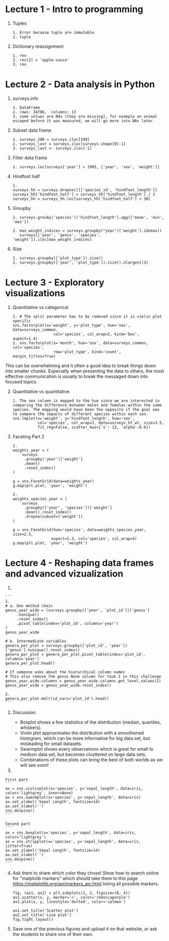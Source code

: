 # Lecture 1 - Intro to programming

1. Tuples

    ```
    1. Error because tuple are immutable
    2. tuple
    ```

2. Dictionary reassignment

    ```
    1. rev
    2. rev[2] = 'apple-sauce'
    3. rev
    ```
 
# Lecture 2 - Data analysis in Python

1. surveys.info

    ```
    1. DataFrame
    2. rows: 34786,  columns: 13
    3. some values are NAs (they are missing), for example an animal escaped before it was measured, we will go more into NAs later
    ```

2. Subset data frame

    ```
    1. surveys_200 = surveys.iloc[199]
    2. surveys_last = surveys.iloc[surveys.shape[0]-1]
    3. surveys_last <- surveys.iloc[-1]
    ```

3. Filter data frame

    ```
    1. surveys.loc[surveys['year'] < 1995, ['year', 'sex', 'weight']]
    ```

4. Hindfoot half

    ```
    1.
    surveys_hh = surveys.dropna()[['species_id', 'hindfoot_length']]
    surveys_hh['hindfoot_half'] = surveys_hh['hindfoot_length'] / 2 
    surveys_hh = surveys_hh.loc[surveys_hh['hindfoot_half'] < 30]
    ```
5. Groupby

    ```
    1. surveys.grouby('species')['hindfoot_length'].agg(['mean', 'min', 'max'])
    ```

    ```
    2. max_weight_indices = surveys.groupby("year")['weight'].idxmax()
       surveys[['year', 'genus', 'species', 'weight']].iloc[max_weight_indices]
    ```

6. Size

    ```
    1. surveys.groupby(['plot_type']).size()
    2. surveys.groupby(['year', 'plot_type']).size().nlargest(3)
    ```

# Lecture 3 - Exploratory visualizations


1. Quantitative vs categorical

    ```
    1. # The split parameter has to be removed since it is violin plot specific
    sns.factorplot(x='weight', y='plot_type', hue='sex', data=surveys_common, 
                      col='species', col_wrap=2, kind='box', aspect=1.4)
    2. sns.factorplot(x='month', hue='sex', data=surveys_common, col='species',
                      row='plot_type', kind='count', margin_titles=True) 
    ```
This can be overwhelming and it often a good idea to break things down into
smaller chunks. Especially when presenting the data to others, the most
effective communication is usually to break the messaged down into focused
topics.

2. Quantitative vs quantitative

    ```
    1. The sex column is mapped to the hue since we are interested in comparing the difference between males and females within the same species. The mapping would have been the opposite if the goal was to compare the impacts of different species within each sex.
    sns.lmplot(x='weight', y='hindfoot_length', hue='sex',
               col='species', col_wrap=3, data=surveys_hf_wt, size=3.5,
               fit_reg=False, scatter_kws={'s': 12, 'alpha':0.6})
    ```

3. Faceting Part 2


    ```
    1.
    weights_year = (
        surveys
         .groupby('year')['weight']
         .mean()
         .reset_index()
    )

    g = sns.FacetGrid(data=weights_year)
    g.map(plt.plot, 'year', 'weight') 
    ```

    ```
    2.
    weights_species_year = (
        surveys
         .groupby(['year', 'species'])['weight']
         .mean().reset_index()
         .dropna(subset=['weight'])
    )

    g = sns.FacetGrid(hue='species', data=weights_species_year, size=2.5,
                     aspect=1.3, col='species', col_wrap=4)
    g.map(plt.plot, 'year', 'weight')
    ```

# Lecture 4 - Reshaping data frames and advanced vizualization

1.

    ```
    1.
    # a. One method chain
    genus_year_wide = (surveys.groupby(['year', 'plot_id'])['genus']
         .nunique()
         .reset_index()
         .pivot_table(index='plot_id', columns='year')
    )
    genus_year_wide

    # b. Intermediate variables
    genera_per_plot = surveys.groupby(['plot_id', 'year'])['genus'].nunique().reset_index()
    genera_per_plot = genera_per_plot.pivot_table(index='plot_id', columns='year')
    genera_per_plot.head()

    # If someone asks about the hierarchical column names
    # This also remove the genus None column for task 2 in this challenge
    genus_year_wide.columns = genus_year_wide.columns.get_level_values(1)
    genus_year_wide = genus_year_wide.reset_index()

    2.
    genera_per_plot.melt(id_vars='plot_id').head()
    ```

2. Discussion.

    - Boxplot shows a few statistics of the distribution (medain, quartiles, whiskers).
    - Violin plot approximates the distribution with a smoothened histogram, which can be more informative for big data set, but misleading for small datasets. 
    - Swarmplot shows every observations which is great for small to medium data set, but becomes clusttered on large data sets.
    - Combinations of these plots can bring the best of both worlds as we will see soon!

3.

    First part
    ```
    ax = sns.violinplot(x='species', y='sepal_length', data=iris, color='lightgrey', inner=None)
    ax = sns.swarmplot(x='species', y='sepal_length', data=iris) 
    ax.set_ylabel('Sepal Length', fontsize=14)
    ax.set_xlabel('')
    sns.despine()
    ```

    Second part
    ```
    ax = sns.boxplot(x='species', y='sepal_length', data=iris, color='lightgrey')
    ax = sns.stripplot(x='species', y='sepal_length', data=iris, jitter=True) 
    ax.set_ylabel('Sepal Length', fontsize=14)
    ax.set_xlabel('')
    sns.despine()
    ```

4. Ask them to share which color they chose! Show how to search online for "matplolib markers" which should take them to this page https://matplotlib.org/api/markers_api.html listing all possible markers.

    ```
    fig, (ax1, ax2) = plt.subplots(1, 2, figsize=(8, 4))
    ax1.scatter(x, y, marker='<', color='rebeccapurple')
    ax2.plot(x, y, linestyle='dotted', color='salmon')

    ax1.set_title('Scatter plot')
    ax2.set_title('Line plot')
    fig.tight_layout()
    ```

5. Save one of the previous figures and upload it on that website, or ask the students to share one of their own.
